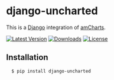 django-uncharted
===
This is a [Django](https://www.djangoproject.com/) integration of [amCharts](http://amcharts.com).

[![Latest Version](https://pypip.in/version/django-uncharted/badge.svg)](https://pypi.python.org/pypi/django-uncharted/)
[![Downloads](https://pypip.in/download/django-uncharted/badge.svg)](https://pypi.python.org/pypi/django-uncharted/)
[![License](https://pypip.in/license/django-uncharted/badge.svg)](https://pypi.python.org/pypi/django-uncharted/)

## Installation
```shell
  $ pip install django-uncharted
```

